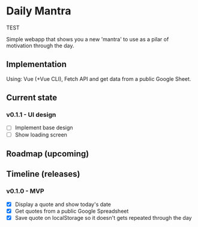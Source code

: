 # Daily Mantra

TEST

Simple webapp that shows you a new 'mantra' to use as a pilar of motivation through the day.

## Implementation

Using: Vue (+Vue CLI), Fetch API and get data from a public Google Sheet.

## Current state

### v0.1.1 - UI design
- [ ] Implement base design
- [ ] Show loading screen

## Roadmap (upcoming)

### 

## Timeline (releases)

### v0.1.0 - MVP
- [x] Display a quote and show today's date
- [x] Get quotes from a public Google Spreadsheet
- [x] Save quote on localStorage so it doesn't gets repeated through the day